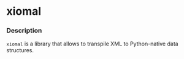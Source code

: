 # xiomal

### Description

`xiomal` is a library that allows to transpile XML to Python-native data structures.
